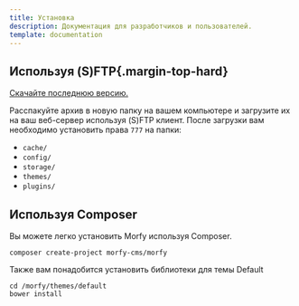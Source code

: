 ```yaml
---
title: Установка
description: Документация для разработчиков и пользователей.
template: documentation
---
```


## Используя (S)FTP{.margin-top-hard}

[Скачайте последнюю версию.](http://morfy.org/ru/download)  

Расспакуйте архив в новую папку на вашем компьютере и загрузите их на ваш веб-сервер используя (S)FTP клиент. После загрузки вам необходимо установить права `777` на папки:
* `cache/`
* `config/`
* `storage/`
* `themes/`
* `plugins/`

## Используя Composer

Вы можете легко установить Morfy используя Composer.  

```
composer create-project morfy-cms/morfy
```

Также вам понадобится установить библиотеки для темы Default  
```
cd /morfy/themes/default  
bower install
```
